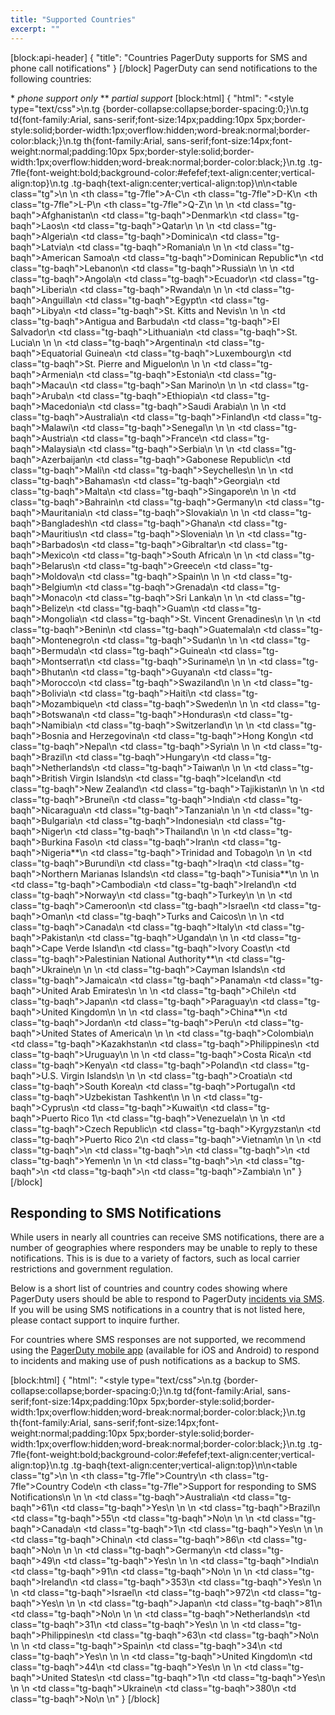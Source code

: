 ```yaml
---
title: "Supported Countries"
excerpt: ""
---
```

[block:api-header]
{
  "title": "Countries PagerDuty supports for SMS and phone call notifications"
}
[/block]
PagerDuty can send notifications to the following countries:

\* *phone support only*
\*\* *partial support*
[block:html]
{
  "html": "<style type=\"text/css\">\n.tg  {border-collapse:collapse;border-spacing:0;}\n.tg td{font-family:Arial, sans-serif;font-size:14px;padding:10px 5px;border-style:solid;border-width:1px;overflow:hidden;word-break:normal;border-color:black;}\n.tg th{font-family:Arial, sans-serif;font-size:14px;font-weight:normal;padding:10px 5px;border-style:solid;border-width:1px;overflow:hidden;word-break:normal;border-color:black;}\n.tg .tg-7fle{font-weight:bold;background-color:#efefef;text-align:center;vertical-align:top}\n.tg .tg-baqh{text-align:center;vertical-align:top}\n</style>\n<table class=\"tg\">\n  <tr>\n    <th class=\"tg-7fle\">A-C</th>\n    <th class=\"tg-7fle\">D-K</th>\n    <th class=\"tg-7fle\">L-P</th>\n    <th class=\"tg-7fle\">Q-Z</th>\n  </tr>\n  <tr>\n    <td class=\"tg-baqh\">Afghanistan</td>\n    <td class=\"tg-baqh\">Denmark</td>\n    <td class=\"tg-baqh\">Laos</td>\n    <td class=\"tg-baqh\">Qatar</td>\n  </tr>\n  <tr>\n    <td class=\"tg-baqh\">Algeria</td>\n    <td class=\"tg-baqh\">Dominica</td>\n    <td class=\"tg-baqh\">Latvia</td>\n    <td class=\"tg-baqh\">Romania</td>\n  </tr>\n  <tr>\n    <td class=\"tg-baqh\">American Samoa</td>\n    <td class=\"tg-baqh\">Dominican Republic*</td>\n    <td class=\"tg-baqh\">Lebanon</td>\n    <td class=\"tg-baqh\">Russia</td>\n  </tr>\n  <tr>\n    <td class=\"tg-baqh\">Angola</td>\n    <td class=\"tg-baqh\">Ecuador</td>\n    <td class=\"tg-baqh\">Liberia</td>\n    <td class=\"tg-baqh\">Rwanda</td>\n  </tr>\n  <tr>\n    <td class=\"tg-baqh\">Anguilla</td>\n    <td class=\"tg-baqh\">Egypt</td>\n    <td class=\"tg-baqh\">Libya</td>\n    <td class=\"tg-baqh\">St. Kitts and Nevis</td>\n  </tr>\n  <tr>\n    <td class=\"tg-baqh\">Antigua and Barbuda</td>\n    <td class=\"tg-baqh\">El Salvador</td>\n    <td class=\"tg-baqh\">Lithuania</td>\n    <td class=\"tg-baqh\">St. Lucia</td>\n  </tr>\n  <tr>\n    <td class=\"tg-baqh\">Argentina</td>\n    <td class=\"tg-baqh\">Equatorial Guinea</td>\n    <td class=\"tg-baqh\">Luxembourg</td>\n    <td class=\"tg-baqh\">St. Pierre and Miguelon</td>\n  </tr>\n  <tr>\n    <td class=\"tg-baqh\">Armenia</td>\n    <td class=\"tg-baqh\">Estonia</td>\n    <td class=\"tg-baqh\">Macau</td>\n    <td class=\"tg-baqh\">San Marino</td>\n  </tr>\n  <tr>\n    <td class=\"tg-baqh\">Aruba</td>\n    <td class=\"tg-baqh\">Ethiopia</td>\n    <td class=\"tg-baqh\">Macedonia</td>\n    <td class=\"tg-baqh\">Saudi Arabia</td>\n  </tr>\n  <tr>\n    <td class=\"tg-baqh\">Australia</td>\n    <td class=\"tg-baqh\">Finland</td>\n    <td class=\"tg-baqh\">Malawi</td>\n    <td class=\"tg-baqh\">Senegal</td>\n  </tr>\n  <tr>\n    <td class=\"tg-baqh\">Austria</td>\n    <td class=\"tg-baqh\">France</td>\n    <td class=\"tg-baqh\">Malaysia</td>\n    <td class=\"tg-baqh\">Serbia</td>\n  </tr>\n  <tr>\n    <td class=\"tg-baqh\">Azerbaijan</td>\n    <td class=\"tg-baqh\">Gabonese Republic</td>\n    <td class=\"tg-baqh\">Mali</td>\n    <td class=\"tg-baqh\">Seychelles</td>\n  </tr>\n  <tr>\n    <td class=\"tg-baqh\">Bahamas</td>\n    <td class=\"tg-baqh\">Georgia</td>\n    <td class=\"tg-baqh\">Malta</td>\n    <td class=\"tg-baqh\">Singapore</td>\n  </tr>\n  <tr>\n    <td class=\"tg-baqh\">Bahrain</td>\n    <td class=\"tg-baqh\">Germany</td>\n    <td class=\"tg-baqh\">Mauritania</td>\n    <td class=\"tg-baqh\">Slovakia</td>\n  </tr>\n  <tr>\n    <td class=\"tg-baqh\">Bangladesh</td>\n    <td class=\"tg-baqh\">Ghana</td>\n    <td class=\"tg-baqh\">Mauritius</td>\n    <td class=\"tg-baqh\">Slovenia</td>\n  </tr>\n  <tr>\n    <td class=\"tg-baqh\">Barbados</td>\n    <td class=\"tg-baqh\">Gibraltar</td>\n    <td class=\"tg-baqh\">Mexico</td>\n    <td class=\"tg-baqh\">South Africa</td>\n  </tr>\n  <tr>\n    <td class=\"tg-baqh\">Belarus</td>\n    <td class=\"tg-baqh\">Greece</td>\n    <td class=\"tg-baqh\">Moldova</td>\n    <td class=\"tg-baqh\">Spain</td>\n  </tr>\n  <tr>\n    <td class=\"tg-baqh\">Belgium</td>\n    <td class=\"tg-baqh\">Grenada</td>\n    <td class=\"tg-baqh\">Monaco</td>\n    <td class=\"tg-baqh\">Sri Lanka</td>\n  </tr>\n  <tr>\n    <td class=\"tg-baqh\">Belize</td>\n    <td class=\"tg-baqh\">Guam</td>\n    <td class=\"tg-baqh\">Mongolia</td>\n    <td class=\"tg-baqh\">St. Vincent Grenadines</td>\n  </tr>\n  <tr>\n    <td class=\"tg-baqh\">Benin</td>\n    <td class=\"tg-baqh\">Guatemala</td>\n    <td class=\"tg-baqh\">Montenegro</td>\n    <td class=\"tg-baqh\">Sudan</td>\n  </tr>\n  <tr>\n    <td class=\"tg-baqh\">Bermuda</td>\n    <td class=\"tg-baqh\">Guinea</td>\n    <td class=\"tg-baqh\">Montserrat</td>\n    <td class=\"tg-baqh\">Suriname</td>\n  </tr>\n  <tr>\n    <td class=\"tg-baqh\">Bhutan</td>\n    <td class=\"tg-baqh\">Guyana</td>\n    <td class=\"tg-baqh\">Morocco</td>\n    <td class=\"tg-baqh\">Swaziland</td>\n  </tr>\n  <tr>\n    <td class=\"tg-baqh\">Bolivia</td>\n    <td class=\"tg-baqh\">Haiti</td>\n    <td class=\"tg-baqh\">Mozambique</td>\n    <td class=\"tg-baqh\">Sweden</td>\n  </tr>\n  <tr>\n    <td class=\"tg-baqh\">Botswana</td>\n    <td class=\"tg-baqh\">Honduras</td>\n    <td class=\"tg-baqh\">Namibia</td>\n    <td class=\"tg-baqh\">Switzerland</td>\n  </tr>\n  <tr>\n    <td class=\"tg-baqh\">Bosnia and Herzegovina</td>\n    <td class=\"tg-baqh\">Hong Kong</td>\n    <td class=\"tg-baqh\">Nepal</td>\n    <td class=\"tg-baqh\">Syria</td>\n  </tr>\n  <tr>\n    <td class=\"tg-baqh\">Brazil</td>\n    <td class=\"tg-baqh\">Hungary</td>\n    <td class=\"tg-baqh\">Netherlands</td>\n    <td class=\"tg-baqh\">Taiwan</td>\n  </tr>\n  <tr>\n    <td class=\"tg-baqh\">British Virgin Islands</td>\n    <td class=\"tg-baqh\">Iceland</td>\n    <td class=\"tg-baqh\">New Zealand</td>\n    <td class=\"tg-baqh\">Tajikistan</td>\n  </tr>\n  <tr>\n    <td class=\"tg-baqh\">Brunei</td>\n    <td class=\"tg-baqh\">India</td>\n    <td class=\"tg-baqh\">Nicaragua</td>\n    <td class=\"tg-baqh\">Tanzania</td>\n  </tr>\n  <tr>\n    <td class=\"tg-baqh\">Bulgaria</td>\n    <td class=\"tg-baqh\">Indonesia</td>\n    <td class=\"tg-baqh\">Niger</td>\n    <td class=\"tg-baqh\">Thailand</td>\n  </tr>\n  <tr>\n    <td class=\"tg-baqh\">Burkina Faso</td>\n    <td class=\"tg-baqh\">Iran</td>\n    <td class=\"tg-baqh\">Nigeria**</td>\n    <td class=\"tg-baqh\">Trinidad and Tobago</td>\n  </tr>\n  <tr>\n    <td class=\"tg-baqh\">Burundi</td>\n    <td class=\"tg-baqh\">Iraq</td>\n    <td class=\"tg-baqh\">Northern Marianas Islands</td>\n    <td class=\"tg-baqh\">Tunisia**</td>\n  </tr>\n  <tr>\n    <td class=\"tg-baqh\">Cambodia</td>\n    <td class=\"tg-baqh\">Ireland</td>\n    <td class=\"tg-baqh\">Norway</td>\n    <td class=\"tg-baqh\">Turkey</td>\n  </tr>\n  <tr>\n    <td class=\"tg-baqh\">Cameroon</td>\n    <td class=\"tg-baqh\">Israel</td>\n    <td class=\"tg-baqh\">Oman</td>\n    <td class=\"tg-baqh\">Turks and Caicos</td>\n  </tr>\n  <tr>\n    <td class=\"tg-baqh\">Canada</td>\n    <td class=\"tg-baqh\">Italy</td>\n    <td class=\"tg-baqh\">Pakistan</td>\n    <td class=\"tg-baqh\">Uganda</td>\n  </tr>\n  <tr>\n    <td class=\"tg-baqh\">Cape Verde Island</td>\n    <td class=\"tg-baqh\">Ivory Coast</td>\n    <td class=\"tg-baqh\">Palestinian National Authority**</td>\n    <td class=\"tg-baqh\">Ukraine</td>\n  </tr>\n  <tr>\n    <td class=\"tg-baqh\">Cayman Islands</td>\n    <td class=\"tg-baqh\">Jamaica</td>\n    <td class=\"tg-baqh\">Panama</td>\n    <td class=\"tg-baqh\">United Arab Emirates</td>\n  </tr>\n  <tr>\n    <td class=\"tg-baqh\">Chile</td>\n    <td class=\"tg-baqh\">Japan</td>\n    <td class=\"tg-baqh\">Paraguay</td>\n    <td class=\"tg-baqh\">United Kingdom</td>\n  </tr>\n  <tr>\n    <td class=\"tg-baqh\">China**</td>\n    <td class=\"tg-baqh\">Jordan</td>\n    <td class=\"tg-baqh\">Peru</td>\n    <td class=\"tg-baqh\">United States of America</td>\n  </tr>\n  <tr>\n    <td class=\"tg-baqh\">Colombia</td>\n    <td class=\"tg-baqh\">Kazakhstan</td>\n    <td class=\"tg-baqh\">Philippines</td>\n    <td class=\"tg-baqh\">Uruguay</td>\n  </tr>\n  <tr>\n    <td class=\"tg-baqh\">Costa Rica</td>\n    <td class=\"tg-baqh\">Kenya</td>\n    <td class=\"tg-baqh\">Poland</td>\n    <td class=\"tg-baqh\">U.S. Virgin Islands</td>\n  </tr>\n  <tr>\n    <td class=\"tg-baqh\">Croatia</td>\n    <td class=\"tg-baqh\">South Korea</td>\n    <td class=\"tg-baqh\">Portugal</td>\n    <td class=\"tg-baqh\">Uzbekistan Tashkent</td>\n  </tr>\n  <tr>\n    <td class=\"tg-baqh\">Cyprus</td>\n    <td class=\"tg-baqh\">Kuwait</td>\n    <td class=\"tg-baqh\">Puerto Rico 1</td>\n    <td class=\"tg-baqh\">Venezuela</td>\n  </tr>\n  <tr>\n    <td class=\"tg-baqh\">Czech Republic</td>\n    <td class=\"tg-baqh\">Kyrgyzstan</td>\n    <td class=\"tg-baqh\">Puerto Rico 2</td>\n    <td class=\"tg-baqh\">Vietnam</td>\n  </tr>\n  <tr>\n    <td class=\"tg-baqh\"></td>\n    <td class=\"tg-baqh\"></td>\n    <td class=\"tg-baqh\"></td>\n    <td class=\"tg-baqh\">Yemen</td>\n  </tr>\n  <tr>\n    <td class=\"tg-baqh\"></td>\n    <td class=\"tg-baqh\"></td>\n    <td class=\"tg-baqh\"></td>\n    <td class=\"tg-baqh\">Zambia</td>\n  </tr>\n</table>"
}
[/block]
## Responding to SMS Notifications

While users in nearly all countries can receive SMS notifications, there are a number of geographies where responders may be unable to reply to these notifications. This is is due to a variety of factors, such as local carrier restrictions and government regulation.

Below is a short list of countries and country codes showing where PagerDuty users should be able to respond to PagerDuty [incidents via SMS](https://support.pagerduty.com/v1/docs/notifications#section-responding-to-an-sms-notification). If you will be using SMS notifications in a country that is not listed here, please contact support to inquire further.

For countries where SMS responses are not supported, we recommend using the [PagerDuty mobile app](https://support.pagerduty.com/v1/docs/mobile-app) (available for iOS and Android) to respond to incidents and making use of push notifications as a backup to SMS.


[block:html]
{
  "html": "<style type=\"text/css\">\n.tg  {border-collapse:collapse;border-spacing:0;}\n.tg td{font-family:Arial, sans-serif;font-size:14px;padding:10px 5px;border-style:solid;border-width:1px;overflow:hidden;word-break:normal;border-color:black;}\n.tg th{font-family:Arial, sans-serif;font-size:14px;font-weight:normal;padding:10px 5px;border-style:solid;border-width:1px;overflow:hidden;word-break:normal;border-color:black;}\n.tg .tg-7fle{font-weight:bold;background-color:#efefef;text-align:center;vertical-align:top}\n.tg .tg-baqh{text-align:center;vertical-align:top}\n</style>\n<table class=\"tg\">\n  <tr>\n    <th class=\"tg-7fle\">Country</th>\n    <th class=\"tg-7fle\">Country Code</th>\n    <th class=\"tg-7fle\">Support for responding to SMS Notifications</th>\n  </tr>\n  <tr>\n    <td class=\"tg-baqh\">Australia</td>\n    <td class=\"tg-baqh\">61</td>\n    <td class=\"tg-baqh\">Yes</td>\n  </tr>\n  <tr>\n    <td class=\"tg-baqh\">Brazil</td>\n    <td class=\"tg-baqh\">55</td>\n    <td class=\"tg-baqh\">No</td>\n  </tr>\n  <tr>\n    <td class=\"tg-baqh\">Canada</td>\n    <td class=\"tg-baqh\">1</td>\n    <td class=\"tg-baqh\">Yes</td>\n  </tr>\n  <tr>\n    <td class=\"tg-baqh\">China</td>\n    <td class=\"tg-baqh\">86</td>\n    <td class=\"tg-baqh\">No</td>\n  </tr>\n  <tr>\n    <td class=\"tg-baqh\">Germany</td>\n    <td class=\"tg-baqh\">49</td>\n    <td class=\"tg-baqh\">Yes</td>\n  </tr>\n  <tr>\n    <td class=\"tg-baqh\">India</td>\n    <td class=\"tg-baqh\">91</td>\n    <td class=\"tg-baqh\">No</td>\n  </tr>\n  <tr>\n    <td class=\"tg-baqh\">Ireland</td>\n    <td class=\"tg-baqh\">353</td>\n    <td class=\"tg-baqh\">Yes</td>\n  </tr>\n  <tr>\n    <td class=\"tg-baqh\">Israel</td>\n    <td class=\"tg-baqh\">972</td>\n    <td class=\"tg-baqh\">Yes</td>\n  </tr>\n  <tr>\n    <td class=\"tg-baqh\">Japan</td>\n    <td class=\"tg-baqh\">81</td>\n    <td class=\"tg-baqh\">No</td>\n  </tr>\n  <tr>\n    <td class=\"tg-baqh\">Netherlands</td>\n    <td class=\"tg-baqh\">31</td>\n    <td class=\"tg-baqh\">Yes</td>\n  </tr>\n  <tr>\n    <td class=\"tg-baqh\">Philippines</td>\n    <td class=\"tg-baqh\">63</td>\n    <td class=\"tg-baqh\">No</td>\n  </tr>\n  <tr>\n    <td class=\"tg-baqh\">Spain</td>\n    <td class=\"tg-baqh\">34</td>\n    <td class=\"tg-baqh\">Yes</td>\n  </tr>\n  <tr>\n    <td class=\"tg-baqh\">United Kingdom</td>\n    <td class=\"tg-baqh\">44</td>\n    <td class=\"tg-baqh\">Yes</td>\n  </tr>\n  <tr>\n    <td class=\"tg-baqh\">United States</td>\n    <td class=\"tg-baqh\">1</td>\n    <td class=\"tg-baqh\">Yes</td>\n  </tr>\n  <tr>\n    <td class=\"tg-baqh\">Ukraine</td>\n    <td class=\"tg-baqh\">380</td>\n    <td class=\"tg-baqh\">No</td>\n  </tr>\n</table>"
}
[/block]